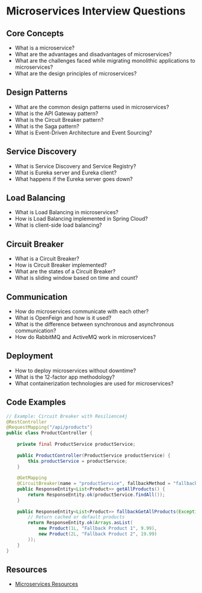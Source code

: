 # Microservices Interview Questions

## Core Concepts

- What is a microservice?
- What are the advantages and disadvantages of microservices?
- What are the challenges faced while migrating monolithic applications to microservices?
- What are the design principles of microservices?

## Design Patterns

- What are the common design patterns used in microservices?
- What is the API Gateway pattern?
- What is the Circuit Breaker pattern?
- What is the Saga pattern?
- What is Event-Driven Architecture and Event Sourcing?

## Service Discovery

- What is Service Discovery and Service Registry?
- What is Eureka server and Eureka client?
- What happens if the Eureka server goes down?

## Load Balancing

- What is Load Balancing in microservices?
- How is Load Balancing implemented in Spring Cloud?
- What is client-side load balancing?

## Circuit Breaker

- What is a Circuit Breaker?
- How is Circuit Breaker implemented?
- What are the states of a Circuit Breaker?
- What is sliding window based on time and count?

## Communication

- How do microservices communicate with each other?
- What is OpenFeign and how is it used?
- What is the difference between synchronous and asynchronous communication?
- How do RabbitMQ and ActiveMQ work in microservices?

## Deployment

- How to deploy microservices without downtime?
- What is the 12-factor app methodology?
- What containerization technologies are used for microservices?

## Code Examples

```java
// Example: Circuit Breaker with Resilience4j
@RestController
@RequestMapping("/api/products")
public class ProductController {
    
    private final ProductService productService;
    
    public ProductController(ProductService productService) {
        this.productService = productService;
    }
    
    @GetMapping
    @CircuitBreaker(name = "productService", fallbackMethod = "fallbackGetAllProducts")
    public ResponseEntity<List<Product>> getAllProducts() {
        return ResponseEntity.ok(productService.findAll());
    }
    
    public ResponseEntity<List<Product>> fallbackGetAllProducts(Exception e) {
        // Return cached or default products
        return ResponseEntity.ok(Arrays.asList(
            new Product(1L, "Fallback Product 1", 9.99),
            new Product(2L, "Fallback Product 2", 19.99)
        ));
    }
}
```

## Resources

- [Microservices Resources](https://docs.google.com/document/d/1XFfRbq3x89fd6lng8UAA-EtTuDUgDQMpfUR4N5_JkiU/edit)
